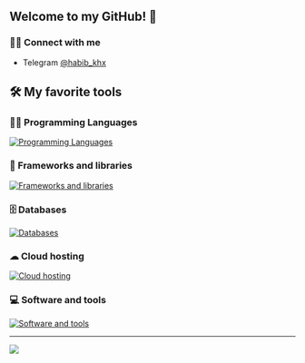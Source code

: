 ## Welcome to my GitHub! 🦾

### 🙋‍♂️ Connect with me
- Telegram [@habib_khx](https://t.me/habib_khx)

## 🛠️ My favorite tools


### 👨‍💻 Programming Languages

[![Programming Languages](https://skillicons.dev/icons?i=js,go)](https://skillicons.dev)

### 🧰 Frameworks and libraries

[![Frameworks and libraries](https://skillicons.dev/icons?i=react,nodejs,vite,nextjs,bootstrap,tailwind)](https://skillicons.dev)

### 🗄️ Databases

[![Databases](https://skillicons.dev/icons?i=sqlite)](https://skillicons.dev)

### ☁ Cloud hosting
[![Cloud hosting](https://skillicons.dev/icons?i=vercel,netlify)](https://skillicons.dev)

### 💻 Software and tools
[![Software and tools](https://skillicons.dev/icons?i=git,vscode,figma,notion)](https://skillicons.dev)

---
[![](https://visitcount.itsvg.in/api?id=habibulloxon&icon=0&color=12)](https://visitcount.itsvg.in)